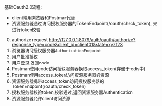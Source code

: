 基础Oauth2.0流程:  

- client端用浏览器和Postman代替
- 资源服务器通过访问授权服务器的TokenEndpoint(/oauth/check_token),
来进行token校验

0. authorize request http://127.0.0.1:8079/auth/oauth/authorize?response_type=code&client_id=client01&state=xyz123
1. 浏览器访问授权服务器`AuthorizationEndpoint`
2. 用户批准授权
3. 用户登录,返回code
4. Postman使用code访问授权服务器换取access_token(存储于redis中)
5. Postman使用access_token访问资源服务器的资源
6. 资源服务器携带access_token访问授权服务器的TokenEndpoint(/oauth/check_token)
7. 授权服务器校验token,校验通过,返回资源服务器Authentication
8. 资源服务器允许client访问资源